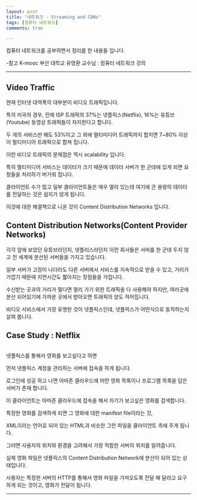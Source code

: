 ```yaml
---
layout: post
title: "네트워크 - Streaming and CDNs"
tags: [컴퓨터 네트워크]
comments: true

---
```



컴퓨터 네트워크를 공부하면서 정리를 한 내용들 입니다.

-참고 K-mooc 부산 대학교 유영환 교수님 : 컴퓨터 네트워크 강의

---

## Video Traffic

현재 인터넷 대역폭의 대부분이 비디오 트래픽입니다.

특히 미국의 경우, 전체 ISP 트래픽의 37%는 넷플릭스(Netflix), 16%는 유튜브(Youtube) 동영상 트래픽들이 차지한다고 합니다.

두 개의 서비스만 해도 53%이고 그 외에 멀티미디어 트래픽까지 합치면 7~80% 이상이 멀티미디어 트래픽으로 합쳐 집니다.

이런 비디오 트래픽의 문제점은 역시 scalability 입니다. 

특히 멀티미디어 서비스는 데이터가 크기 때문에 데이터 서버가 한 군데에 있게 되면 요청들을 처리하기 버거워 집니다.

클라이언트 수가 많고 일부 클라이언트들은 매우 멀리 있는데 여기에 큰 용량의 데이터를 전달하는 것은 쉽지가 않게 됩니다.

이것에 대한 해결책으로 나온 것이 Content Distribution Networks 입니다.

## Content Distribution Networks(Content Provider Networks)

각각 앞에 보았던 유튜브라던지, 넷플리스라던지 이런 회사들은 서버를 한 군데 두지 않고 전 세계에 분산된 서버들을 가지고 있습니다.

일부 서버가 고장이 나더라도 다른 서버에서 서비스를 지속적으로 받을 수 있고, 거리가 가깝기 때문에 지연시간도 짧아지는 장점들을 가집니다.

수신받는 곳과의 거리가 멀다면 멀리 가기 위한 트래픽을 다 사용해야 하지만, 여러곳에 분산 되어있기에 가까운 곳에서 받아오면 트래픽의 양도 적어집니다.

비디오 서비스에서 가장 유명한 것이 넷플릭스인데, 넷플릭스가 어떤식으로 동작하는지 살펴 봅니다.

## Case Study : Netflix

<img src="">

넷플릭스를 통해서 영화를 보고싶다고 하면 

먼저 넷플릭스 계정을 관리하는 서버에 접속을 하게 됩니다.

로그인에 성공 하고 나면 아마존 클라우드에 어떤 영화 목록이나 프로그램 목록을 담은 서버가 존재 합니다.

이 클라이언트는 아마존 클라우드에 접속을 해서 자기가 보고싶은 영화를 검색합니다.

특정한 영화를 검색하게 되면 그 영화에 대한 manifest file이라는 것, 

XML이라는 언어로 되어 있는 HTML과 비슷한 그런 파일을 클라이언트 측에 주게 됩니다.

그러면 사용자의 위치와 환경을 고려해서 가장 적합한 서버의 위치를 알려줍니다.

실제 영화 파일은 넷플릭스의 Content Distribution Network에 분산이 되어 있는 상태입니다.

사용자는 특정한 서버의 HTTP를 통해서 영화 파일을 가져오도록 전달 해 달라고 요구하게 되는 것이고, 영화가 전달이 됩니다.

---
